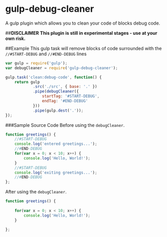 # gulp-debug-cleaner
A gulp plugin which allows you to clean your code of blocks debug code.

##**DISCLAIMER**
**This plugin is still in experimental stages - use at your own risk.**

##Example
This gulp task will remove blocks of code surrounded with the `//#START-DEBUG` and `//#END-DEBUG` lines
```javascript
var gulp = require('gulp');
var debugCleaner = require('gulp-debug-cleaner');

gulp.task('clean:debug-code', function() {
	return gulp
			.src('./src', { base: '.' })
			.pipe(debugCleaner({
				startTag: '#START-DEBUG',
				endTag: '#END-DEBUG'
			}))
			.pipe(gulp.dest('.'));
});
```
###Sample Source Code
Before using the `debugCleaner`.
```javascript
function greetings() {
	//#START-DEBUG
	console.log('entered greetings...');
	//#END-DEBUG
	for(var x = 0; x < 10; x++) {
		console.log('Hello, World!');
	}
	//#START-DEBUG
	console.log('exiting greetings...');
	//#END-DEBUG
};
```
After using the `debugCleaner`.
```javascript
function greetings() {
	
	for(var x = 0; x < 10; x++) {
		console.log('Hello, World!');
	}
	
};
```
